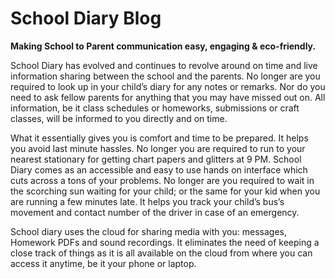 ﻿# School Diary Blog

**Making School to Parent communication easy, engaging & eco-friendly.**

School Diary has evolved and continues to revolve around on time and live information sharing between the school and the parents. No longer are you required to look up in your child’s diary for any notes or remarks. Nor do you need to ask fellow parents for anything that you may have missed out on. All information, be it class schedules or homeworks, submissions or craft classes, will be informed to you directly and on time.

What it essentially gives you is comfort and time to be prepared. It helps you avoid last minute hassles. No longer you are required to run to your nearest stationary for getting chart papers and glitters at 9 PM. School Diary comes as an accessible and easy to use hands on interface which cuts across a tons of your problems. No longer are you required to wait in the scorching sun waiting for your child; or the same for your kid when you are running a few minutes late. It helps you track your child’s bus’s movement and contact number of the driver in case of an emergency.

School diary uses the cloud for sharing media with you: messages, Homework PDFs and sound recordings. It eliminates the need of keeping a close track of things as it is all available on the cloud from where you can access it anytime, be it your phone or laptop.
